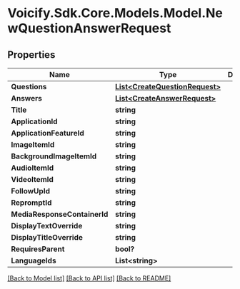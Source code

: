 # Voicify.Sdk.Core.Models.Model.NewQuestionAnswerRequest
## Properties

Name | Type | Description | Notes
------------ | ------------- | ------------- | -------------
**Questions** | [**List&lt;CreateQuestionRequest&gt;**](CreateQuestionRequest.md) |  | 
**Answers** | [**List&lt;CreateAnswerRequest&gt;**](CreateAnswerRequest.md) |  | 
**Title** | **string** |  | 
**ApplicationId** | **string** |  | 
**ApplicationFeatureId** | **string** |  | 
**ImageItemId** | **string** |  | [optional] 
**BackgroundImageItemId** | **string** |  | [optional] 
**AudioItemId** | **string** |  | [optional] 
**VideoItemId** | **string** |  | [optional] 
**FollowUpId** | **string** |  | [optional] 
**RepromptId** | **string** |  | [optional] 
**MediaResponseContainerId** | **string** |  | [optional] 
**DisplayTextOverride** | **string** |  | [optional] 
**DisplayTitleOverride** | **string** |  | [optional] 
**RequiresParent** | **bool?** |  | [optional] 
**LanguageIds** | **List&lt;string&gt;** |  | [optional] 

[[Back to Model list]](../README.md#documentation-for-models) [[Back to API list]](../README.md#documentation-for-api-endpoints) [[Back to README]](../README.md)

